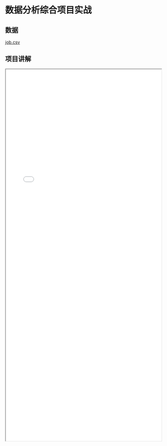 # 数据分析综合项目实战

## 数据 

[job.csv](job.csv)


## 项目讲解

<iframe src="/pdfs/数据分析综合项目实战.pdf" width="100%" height="1200px"></iframe>